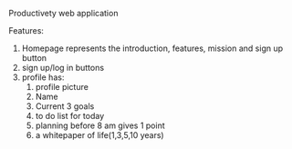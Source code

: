 Productivety web application 

Features:
1. Homepage represents the introduction, features, mission and sign up button
2. sign up/log in buttons
3. profile has:
    1. profile picture
    2. Name
    3. Current 3 goals
    4. to do list for today
    5. planning before 8 am gives 1 point
    6. a whitepaper of life(1,3,5,10 years)